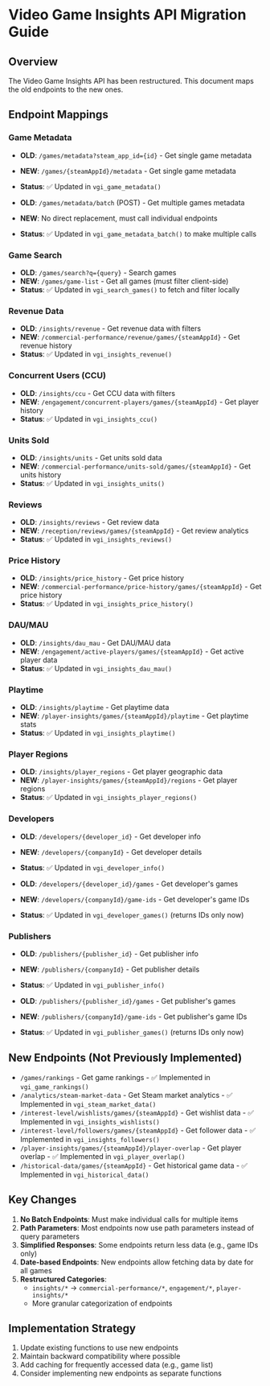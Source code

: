 # Video Game Insights API Migration Guide

## Overview
The Video Game Insights API has been restructured. This document maps the old endpoints to the new ones.

## Endpoint Mappings

### Game Metadata
- **OLD**: `/games/metadata?steam_app_id={id}` - Get single game metadata
- **NEW**: `/games/{steamAppId}/metadata` - Get single game metadata
- **Status**: ✅ Updated in `vgi_game_metadata()`

- **OLD**: `/games/metadata/batch` (POST) - Get multiple games metadata
- **NEW**: No direct replacement, must call individual endpoints
- **Status**: ✅ Updated in `vgi_game_metadata_batch()` to make multiple calls

### Game Search
- **OLD**: `/games/search?q={query}` - Search games
- **NEW**: `/games/game-list` - Get all games (must filter client-side)
- **Status**: ✅ Updated in `vgi_search_games()` to fetch and filter locally

### Revenue Data
- **OLD**: `/insights/revenue` - Get revenue data with filters
- **NEW**: `/commercial-performance/revenue/games/{steamAppId}` - Get revenue history
- **Status**: ✅ Updated in `vgi_insights_revenue()`

### Concurrent Users (CCU)
- **OLD**: `/insights/ccu` - Get CCU data with filters
- **NEW**: `/engagement/concurrent-players/games/{steamAppId}` - Get player history
- **Status**: ✅ Updated in `vgi_insights_ccu()`

### Units Sold
- **OLD**: `/insights/units` - Get units sold data
- **NEW**: `/commercial-performance/units-sold/games/{steamAppId}` - Get units history
- **Status**: ✅ Updated in `vgi_insights_units()`

### Reviews
- **OLD**: `/insights/reviews` - Get review data
- **NEW**: `/reception/reviews/games/{steamAppId}` - Get review analytics
- **Status**: ✅ Updated in `vgi_insights_reviews()`

### Price History
- **OLD**: `/insights/price_history` - Get price history
- **NEW**: `/commercial-performance/price-history/games/{steamAppId}` - Get price history
- **Status**: ✅ Updated in `vgi_insights_price_history()`

### DAU/MAU
- **OLD**: `/insights/dau_mau` - Get DAU/MAU data
- **NEW**: `/engagement/active-players/games/{steamAppId}` - Get active player data
- **Status**: ✅ Updated in `vgi_insights_dau_mau()`

### Playtime
- **OLD**: `/insights/playtime` - Get playtime data
- **NEW**: `/player-insights/games/{steamAppId}/playtime` - Get playtime stats
- **Status**: ✅ Updated in `vgi_insights_playtime()`

### Player Regions
- **OLD**: `/insights/player_regions` - Get player geographic data
- **NEW**: `/player-insights/games/{steamAppId}/regions` - Get player regions
- **Status**: ✅ Updated in `vgi_insights_player_regions()`

### Developers
- **OLD**: `/developers/{developer_id}` - Get developer info
- **NEW**: `/developers/{companyId}` - Get developer details
- **Status**: ✅ Updated in `vgi_developer_info()`

- **OLD**: `/developers/{developer_id}/games` - Get developer's games
- **NEW**: `/developers/{companyId}/game-ids` - Get developer's game IDs
- **Status**: ✅ Updated in `vgi_developer_games()` (returns IDs only now)

### Publishers
- **OLD**: `/publishers/{publisher_id}` - Get publisher info
- **NEW**: `/publishers/{companyId}` - Get publisher details
- **Status**: ✅ Updated in `vgi_publisher_info()`

- **OLD**: `/publishers/{publisher_id}/games` - Get publisher's games
- **NEW**: `/publishers/{companyId}/game-ids` - Get publisher's game IDs
- **Status**: ✅ Updated in `vgi_publisher_games()` (returns IDs only now)

## New Endpoints (Not Previously Implemented)
- `/games/rankings` - Get game rankings - ✅ Implemented in `vgi_game_rankings()`
- `/analytics/steam-market-data` - Get Steam market analytics - ✅ Implemented in `vgi_steam_market_data()`
- `/interest-level/wishlists/games/{steamAppId}` - Get wishlist data - ✅ Implemented in `vgi_insights_wishlists()`
- `/interest-level/followers/games/{steamAppId}` - Get follower data - ✅ Implemented in `vgi_insights_followers()`
- `/player-insights/games/{steamAppId}/player-overlap` - Get player overlap - ✅ Implemented in `vgi_player_overlap()`
- `/historical-data/games/{steamAppId}` - Get historical game data - ✅ Implemented in `vgi_historical_data()`

## Key Changes
1. **No Batch Endpoints**: Must make individual calls for multiple items
2. **Path Parameters**: Most endpoints now use path parameters instead of query parameters
3. **Simplified Responses**: Some endpoints return less data (e.g., game IDs only)
4. **Date-based Endpoints**: New endpoints allow fetching data by date for all games
5. **Restructured Categories**: 
   - `insights/*` → `commercial-performance/*`, `engagement/*`, `player-insights/*`
   - More granular categorization of endpoints

## Implementation Strategy
1. Update existing functions to use new endpoints
2. Maintain backward compatibility where possible
3. Add caching for frequently accessed data (e.g., game list)
4. Consider implementing new endpoints as separate functions